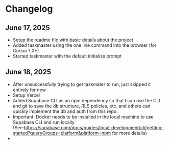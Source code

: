 # Changelog


## June 17, 2025
- Setup the readme file with basic details about the project
- Added taskmaster using the one line command into the browser (for Cursor 1.0+)
- Started taskmaster with the default initialize prompt

## June 18, 2025
- After unsuccessfully trying to get taskmater to run, just skipped it entirely for now
- Setup Vercel
- Added Supabase CLI as an npm dependency so that I can use the CLI and git to save the db structure, RLS policies, etc. and others can quickly implement the db and auth from this repo.
- Important: Docker needs to be installed in the local machine to use Supabase CLI and run locally (See:https://supabase.com/docs/guides/local-development/cli/getting-started?queryGroups=platform&platform=npm for more details)
- 